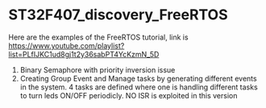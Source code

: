 # ST32F407_discovery_FreeRTOS
Here are the examples of the FreeRTOS tutorial, link is https://www.youtube.com/playlist?list=PLfIJKC1ud8gj1t2y36sabPT4YcKzmN_5D </br> 

1. Binary Semaphore with priority inversion issue </br>
2. Creating Group Event and Manage tasks by generating different events in the system. 4 tasks are defined where one is handling different tasks to turn leds ON/OFF periodicly. NO ISR is exploited in this version </br>
